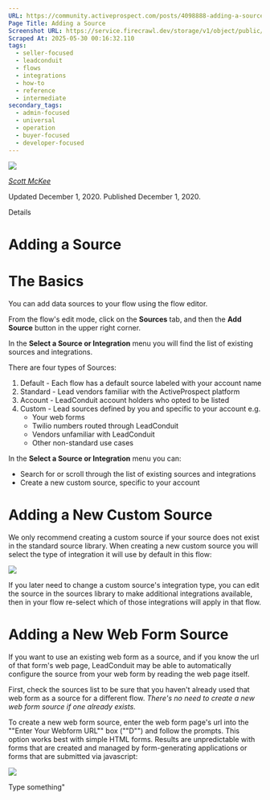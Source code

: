 ```yaml
---
URL: https://community.activeprospect.com/posts/4098888-adding-a-source
Page Title: Adding a Source
Screenshot URL: https://service.firecrawl.dev/storage/v1/object/public/media/screenshot-4f4e371b-4475-48df-95d0-3766b811660f.png
Scraped At: 2025-05-30 00:16:32.110
tags:
  - seller-focused
  - leadconduit
  - flows
  - integrations
  - how-to
  - reference
  - intermediate
secondary_tags:
  - admin-focused
  - universal
  - operation
  - buyer-focused
  - developer-focused
---
```


[![](https://content1.bloomfire.com/avatars/users/1317000/thumb/thumbnail.png?f=1617311121&Expires=1748567764&Signature=aK6Bf4pfXj4y4Kkq1yAw1c9aaH8CE0ycNtTj8TRIcWOYnIMkLIrU4fWJkoODcv31brOW-Bf95yS-Vd-EWsexu6glQcroags5BSG7lM10EYukwPFrlDM6B1WWKk1hEf6bKAvOqrnwe2GLr4atpng1SDzmkjlz86PAugRWPlH1pWnpJ7RDXYkUAJGvPKWbNCaYOp8f8uwkXj6OnNMu4Z2-YELGNRBzhDk8C9DyqHWIfvY722FIOkQYH7Ta1sUr798n3S4a7O~Z-doSjztNVhbRCcVRQuaKmpL3rimzk9Xje56-MKaQYAfY2TByBDty~xDCgIc9szMfrjbMp~QPdjTJNg__&Key-Pair-Id=APKAIDFCFZ2UHE5LPIUA)](https://community.activeprospect.com/memberships/7557680-scott-mckee)

[_Scott McKee_](https://community.activeprospect.com/memberships/7557680-scott-mckee)

Updated December 1, 2020. Published December 1, 2020.

Details

# Adding a Source

# The Basics

You can add data sources to your flow using the flow editor.

From the flow's edit mode, click on the **Sources** tab, and then the **Add Source** button in the upper right corner.

In the **Select a Source or Integration** menu you will find the list of existing sources and integrations.

There are four types of Sources:

1. Default - Each flow has a default source labeled with your account name
2. Standard - Lead vendors familiar with the ActiveProspect platform
3. Account - LeadConduit account holders who opted to be listed
4. Custom - Lead sources defined by you and specific to your account e.g.
   - Your web forms
   - Twilio numbers routed through LeadConduit
   - Vendors unfamiliar with LeadConduit
   - Other non-standard use cases

In the **Select a Source or Integration** menu you can:

- Search for or scroll through the list of existing sources and integrations
- Create a new custom source, specific to your account

# Adding a New Custom Source

We only recommend creating a custom source if your source does not exist in the standard source library. When creating a new custom source you will select the type of integration it will use by default in this flow:

![](https://content0.bloomfire.com/thumbnails/contents/002/386/252/original.png?f=1606867612&Expires=1748567784&Signature=vJHUqtEyfDEukYFsY7veWBVtc19C9ShqBxplIR-jva0oAk3BKrc2Z3e1afMqEFBxrCCrGXPJ2-dmJG~I-2L-wnkZDYzuzWr5cwQv9vefL7FGHleD1gHi86vaL4jGZnWW-b8SuOAtrbh79R4iY3vlivg6Bud8taWo6mtQ9JAONtH7FuXL8OtO7DuAKnP0QR1LORxP1toIhM4Pn7jjBRKVo9cRdJGBaWicOP1OZ1AmmwLSkc385AzUdi6hnKgRyoZV2-Ntco0~S7B7ujQSsNjSuqLkuzzyGv4qbzJlH-k8YSvCNqpGwfS6sRF~EHKAD5O3Azfm86lXmQVifZBKcx0C5A__&Key-Pair-Id=APKAIDFCFZ2UHE5LPIUA)

If you later need to change a custom source's integration type, you can edit the source in the sources library to make additional integrations available, then in your flow re-select which of those integrations will apply in that flow.

# Adding a New Web Form Source

If you want to use an existing web form as a source, and if you know the url of that form's web page, LeadConduit may be able to automatically configure the source from your web form by reading the web page itself.

First, check the sources list to be sure that you haven't already used that web form as a source for a different flow. _There's no need to create a new web form source if one already exists._

To create a new web form source, enter the web form page's url into the ""Enter Your Webform URL"" box (""D"") and follow the prompts. This option works best with simple HTML forms. Results are unpredictable with forms that are created and managed by form-generating applications or forms that are submitted via javascript:

![](https://content1.bloomfire.com/thumbnails/contents/002/386/256/original.png?f=1606867669&Expires=1748567784&Signature=KhnG~liqFr~Oua2csoVoA9yK80p4pIjlfxpzEJlStNVWq1ZaSxDGsox5qsRo4fnkrZwVbCtbeMbOdMsXbNt8haR1r9wxCKE6dukq0cQ4eT9beOe97NYOdhM0TY1HAbVmqabbBusf38RIsP8qA1HxLSpWhu1ZIy4Y~uOiC9IlBcKIVWqqmYzL3GrsqtmZlUEgWUQA8jZLRihmrjMzmVcuXZI8HdSlxezPNrpSm8oe9tRzIoFNR8k3Vts4vTVy3URVKxMSP8bWLet4AIJhoE8GrQA-wAfQZ89qxVnl97cky0H~vNCW8uy79FNTvrIEjxCL9f8JVJh-6nBEDbpULMmj9A__&Key-Pair-Id=APKAIDFCFZ2UHE5LPIUA)

Type something"

